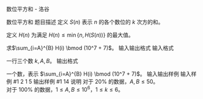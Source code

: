



数位平方和 - 洛谷














数位平方和
题目描述
定义 $S(n)$ 表示 $n$ 的各个数位的 $k$ 次方的和。

定义 $H(n)$ 为满足 $H(n) \le \min\{n, H(S(n))\}$ 的最大值。

求$\sum_{i=A}^{B} H(i) \bmod (10^7 + 7)$。
输入输出格式
输入格式

一行三个数 $k, A, B$。
输出格式

一个数，表示 $\sum_{i=A}^{B} H(i) \bmod (10^7 + 7)$。
输入输出样例
输入样例 #1
2 1 5
输出样例 #1
14
说明
对于 $20\%$ 的数据，$A, B \le 50$。  
对于 $100\%$ 的数据，$1 \le A, B \le {10}^6$，$1 \le k \le 6$。






